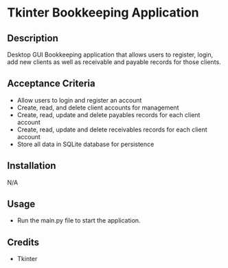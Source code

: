 # Tkinter Bookkeeping Application

## Description
Desktop GUI Bookkeeping application that allows users to register, login, add new clients as well as receivable and payable records for those clients. 

## Acceptance Criteria
-	Allow users to login and register an account
-	Create, read, and delete client accounts for management
-	Create, read, update and delete payables records for each client account
-	Create, read, update and delete receivables records for each client account
-	Store all data in SQLite database for persistence

## Installation
N/A

## Usage
-	Run the main.py file to start the application.

## Credits
-	Tkinter
